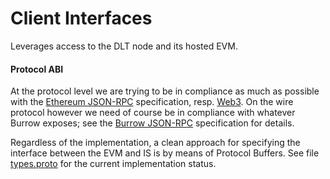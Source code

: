 # Client Interfaces
Leverages access to the DLT node and its hosted EVM.

#### Protocol ABI
At the protocol level we are trying to be in compliance as much as possible with the [Ethereum JSON-RPC](https://github.com/ethereum/wiki/wiki/JSON-RPC)
specification, resp. [Web3](https://github.com/ethereum/wiki/wiki/JavaScript-API#web3js-api-reference). On the wire protocol
however we need of course be in compliance with whatever Burrow exposes; see the [Burrow JSON-RPC](https://github.com/monax/burrow/blob/master/docs/specs/api.md)
specification for details.

Regardless of the implementation, a clean approach for specifying the interface between the EVM and IS is by means of Protocol
Buffers. See file [types.proto](./src/main/proto/types.proto) for the current implementation status.